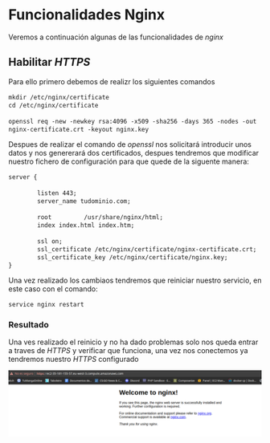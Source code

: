 # Funcionalidades Nginx
Veremos a continuación algunas de las funcionalidades de _nginx_

## Habilitar _HTTPS_
Para ello primero debemos de realizr los siguientes comandos
~~~
mkdir /etc/nginx/certificate
cd /etc/nginx/certificate

openssl req -new -newkey rsa:4096 -x509 -sha256 -days 365 -nodes -out nginx-certificate.crt -keyout nginx.key
~~~
Despues de realizar el comando de _openssl_ nos solicitará introducir unos datos y nos genererará dos certificados, despues tendremos que modificar nuestro fichero de configuración para que quede de la siguente manera:
~~~
server {

        listen 443;
        server_name tudominio.com;

        root         /usr/share/nginx/html;
        index index.html index.htm;

        ssl on;
        ssl_certificate /etc/nginx/certificate/nginx-certificate.crt;
        ssl_certificate_key /etc/nginx/certificate/nginx.key;
}
~~~
Una vez realizado los cambiaos tendremos que reiniciar nuestro servicio, en este caso con el comando:
~~~
service nginx restart
~~~

### Resultado
Una ves realizado el reinicio y no ha dado problemas solo nos queda entrar a traves de _HTTPS_ y verificar que funciona, una vez nos conectemos ya tendremos nuestro _HTTPS_ configurado

![resultado](https://github.com/Joel1747/FuncionalidadesNginx/blob/master/imagenes/Captura%20de%20pantalla%20de%202023-02-09%2017-23-53.png)

